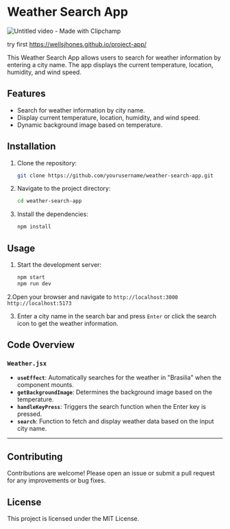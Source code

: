 # Weather Search App
![Untitled video - Made with Clipchamp](https://github.com/user-attachments/assets/e636ce14-64e7-4099-b1d0-9f4d838cdc43)

try first https://wellsjhones.github.io/project-app/


This Weather Search App allows users to search for weather information by entering a city name. The app displays the current temperature, location, humidity, and wind speed.

## Features

- Search for weather information by city name.
- Display current temperature, location, humidity, and wind speed.
- Dynamic background image based on temperature.

## Installation

1. Clone the repository:
    ```sh
    git clone https://github.com/yourusername/weather-search-app.git
    ```
2. Navigate to the project directory:
    ```sh
    cd weather-search-app
    ```
3. Install the dependencies:
    ```sh
    npm install
    ```

## Usage

1. Start the development server:
    ```sh
    npm start
    npm run dev
    ```
2.Open your browser and navigate to `http://localhost:3000` `http://localhost:5173`

3. Enter a city name in the search bar and press `Enter` or click the search icon to get the weather information.

## Code Overview

### `Weather.jsx`

- **`useEffect`**: Automatically searches for the weather in "Brasilia" when the component mounts.
- **`getBackgroundImage`**: Determines the background image based on the temperature.
- **`handleKeyPress`**: Triggers the search function when the Enter key is pressed.
- **`search`**: Function to fetch and display weather data based on the input city name.



---

## Contributing

Contributions are welcome! Please open an issue or submit a pull request for any improvements or bug fixes.

## License

This project is licensed under the MIT License.


